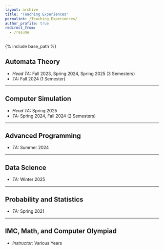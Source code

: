 ```yaml
---
layout: archive
title: "Teaching Experiences"
permalink: /Teaching Experiences/
author_profile: true
redirect_from:
  - /resume
---
```


{% include base_path %}



## Automata Theory
- *Head TA:* Fall 2023, Spring 2024, Spring 2025 (3 Semesters)
- *TA:* Fall 2024 (1 Semester)

---

## Computer Simulation
- *Head TA:* Spring 2025
- *TA:* Spring 2024, Fall 2024 (2 Semesters)

---

## Advanced Programming
- *TA:* Summer 2024

---

## Data Science
- *TA:* Winter 2025

---

## Probability and Statistics
- *TA:* Spring 2021
  
---

## IMC, Math, and Computer Olympiad
- *Instructor:* Various Years





